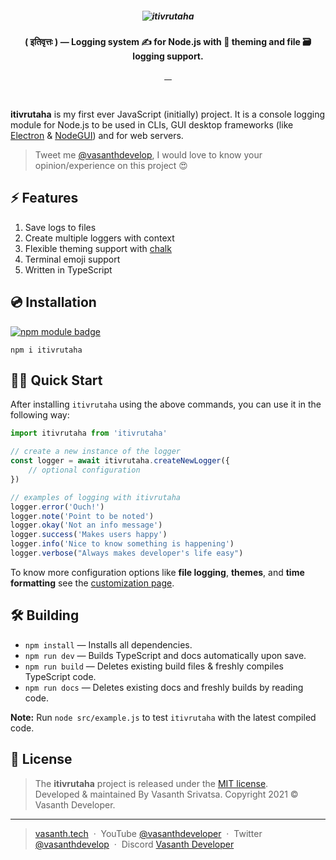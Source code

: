<h5 align="center">
    <img src="https://github.com/vasanthdeveloper/itivrutaha/blob/designs/header.png?raw=true" alt="itivrutaha">
</h5>
<p align="center"><strong>( इतिवृत्तः ) — Logging system ✍ for Node.js with 🍬 theming and file 🗃 logging support.</strong></p>
<p align="center">
    <a target="_blank" rel="noopener" href="https://www.npmjs.com/package/itivrutaha">
        <img src="https://img.shields.io/npm/v/itivrutaha.svg?style=flat-square" alt="">
    </a>
    <a target="_blank" rel="noopener" href="https://www.npmjs.com/package/itivrutaha?activeTab=versions">
        <img src="https://img.shields.io/npm/dm/itivrutaha.svg?style=flat-square" alt="">
    </a>
    <a href="https://github.com/vasanthdeveloper/itivrutaha/issues">
        <img src="https://img.shields.io/github/issues/vasanthdeveloper/itivrutaha.svg?style=flat-square" alt="">
    </a>
    <a href="https://github.com/vasanthdeveloper/itivrutaha/commits/main">
        <img src="https://img.shields.io/github/last-commit/vasanthdeveloper/itivrutaha.svg?style=flat-square"
            alt="">
    </a>
</p>
<br>

<!-- header -->

**itivrutaha** is my first ever JavaScript (initially) project. It is a console logging module for Node.js to be used in CLIs, GUI desktop frameworks (like <a href="https://github.com/electron/electron" target="_blank" rel="noopener">Electron</a> & <a href="https://github.com/nodegui/nodegui" target="_blank" rel="noopener">NodeGUI</a>) and for web servers.

> Tweet me <a target="_blank" rel="noopener" href="https://vas.cx/twitter">@vasanthdevelop</a>, I would love to know your opinion/experience on this project 😍

## ⚡️ Features

1. Save logs to files
2. Create multiple loggers with context
3. Flexible theming support with <a href="https://www.npmjs.com/package/chalk" target="_blank" rel="noopener">chalk</a>
4. Terminal emoji support
5. Written in TypeScript

## 💿 Installation
<a href="https://www.npmjs.com/package/itivrutaha"><img src="https://nodei.co/npm/itivrutaha.png?downloads=true&downloadRank=true&stars=true" alt="npm module badge"></a>
```
npm i itivrutaha
```

## 🚴‍♂️ Quick Start
After installing `itivrutaha` using the above commands, you can use it in the following way:

```javascript
import itivrutaha from 'itivrutaha'

// create a new instance of the logger
const logger = await itivrutaha.createNewLogger({
    // optional configuration
})

// examples of logging with itivrutaha
logger.error('Ouch!')
logger.note('Point to be noted')
logger.okay('Not an info message')
logger.success('Makes users happy')
logger.info('Nice to know something is happening')
logger.verbose("Always makes developer's life easy")
```

To know more configuration options like **file logging**, **themes**, and **time formatting** see the [customization page](docs/Customization.md).

## 🛠 Building

* `npm install` — Installs all dependencies.
* `npm run dev` — Builds TypeScript and docs automatically upon save.
* `npm run build` — Deletes existing build files & freshly compiles TypeScript code.
* `npm run docs` — Deletes existing docs and freshly builds by reading code.

**Note:** Run `node src/example.js` to test `itivrutaha` with the latest compiled code.

<!-- footer -->

## 📰 License
> The **itivrutaha** project is released under the [MIT license](https://github.com/vasanthdeveloper/itivrutaha/blob/main/LICENSE.md). <br> Developed &amp; maintained By Vasanth Srivatsa. Copyright 2021 © Vasanth Developer.
<hr>

> <a href="https://vasanth.tech" target="_blank" rel="noopener">vasanth.tech</a> &nbsp;&middot;&nbsp;
> YouTube <a href="https://vas.cx/videos" target="_blank" rel="noopener">@vasanthdeveloper</a> &nbsp;&middot;&nbsp;
> Twitter <a href="https://vas.cx/twitter" target="_blank" rel="noopener">@vasanthdevelop</a> &nbsp;&middot;&nbsp;
> Discord <a href="https://vas.cx/discord" target="_blank" rel="noopener">Vasanth Developer</a>